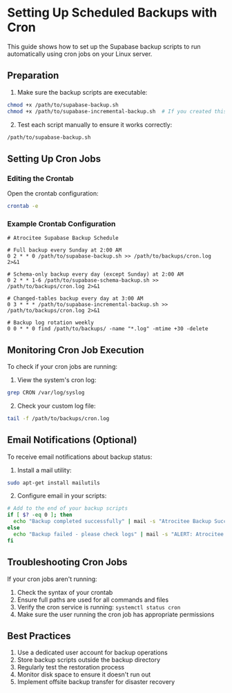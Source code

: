 # Setting Up Scheduled Backups with Cron

This guide shows how to set up the Supabase backup scripts to run automatically using cron jobs on your Linux server.

## Preparation

1. Make sure the backup scripts are executable:

```bash
chmod +x /path/to/supabase-backup.sh
chmod +x /path/to/supabase-incremental-backup.sh  # If you created this script
```

2. Test each script manually to ensure it works correctly:

```bash
/path/to/supabase-backup.sh
```

## Setting Up Cron Jobs

### Editing the Crontab

Open the crontab configuration:

```bash
crontab -e
```

### Example Crontab Configuration

```
# Atrocitee Supabase Backup Schedule

# Full backup every Sunday at 2:00 AM
0 2 * * 0 /path/to/supabase-backup.sh >> /path/to/backups/cron.log 2>&1

# Schema-only backup every day (except Sunday) at 2:00 AM
0 2 * * 1-6 /path/to/supabase-schema-backup.sh >> /path/to/backups/cron.log 2>&1

# Changed-tables backup every day at 3:00 AM
0 3 * * * /path/to/supabase-incremental-backup.sh >> /path/to/backups/cron.log 2>&1

# Backup log rotation weekly
0 0 * * 0 find /path/to/backups/ -name "*.log" -mtime +30 -delete
```

## Monitoring Cron Job Execution

To check if your cron jobs are running:

1. View the system's cron log:
```bash
grep CRON /var/log/syslog
```

2. Check your custom log file:
```bash
tail -f /path/to/backups/cron.log
```

## Email Notifications (Optional)

To receive email notifications about backup status:

1. Install a mail utility:
```bash
sudo apt-get install mailutils
```

2. Configure email in your scripts:
```bash
# Add to the end of your backup scripts
if [ $? -eq 0 ]; then
  echo "Backup completed successfully" | mail -s "Atrocitee Backup Success" admin@example.com
else
  echo "Backup failed - please check logs" | mail -s "ALERT: Atrocitee Backup Failure" admin@example.com
fi
```

## Troubleshooting Cron Jobs

If your cron jobs aren't running:

1. Check the syntax of your crontab
2. Ensure full paths are used for all commands and files
3. Verify the cron service is running: `systemctl status cron`
4. Make sure the user running the cron job has appropriate permissions

## Best Practices

1. Use a dedicated user account for backup operations
2. Store backup scripts outside the backup directory
3. Regularly test the restoration process
4. Monitor disk space to ensure it doesn't run out
5. Implement offsite backup transfer for disaster recovery 